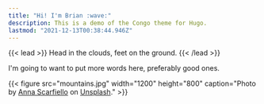 ```yaml
---
title: "Hi! I'm Brian :wave:"
description: This is a demo of the Congo theme for Hugo.
lastmod: "2021-12-13T00:38:44.946Z"
---
```


{{< lead >}}
Head in the clouds, feet on the ground.
{{< /lead >}}

I'm going to want to put more words here, preferably good ones.

{{< figure src="mountains.jpg" width="1200" height="800" caption="Photo by [Anna Scarfiello](https://unsplash.com/@little_anne?utm_source=unsplash&utm_medium=referral&utm_content=creditCopyText) on [Unsplash](https://unsplash.com/?utm_source=unsplash&utm_medium=referral&utm_content=creditCopyText)." >}}
